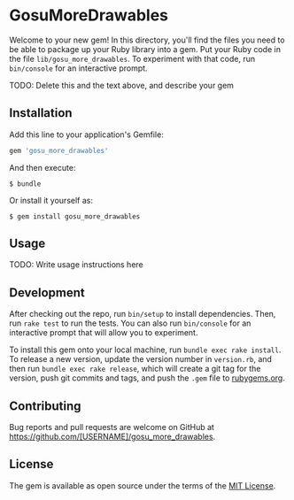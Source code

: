 # GosuMoreDrawables

Welcome to your new gem! In this directory, you'll find the files you need to be able to package up your Ruby library into a gem. Put your Ruby code in the file `lib/gosu_more_drawables`. To experiment with that code, run `bin/console` for an interactive prompt.

TODO: Delete this and the text above, and describe your gem

## Installation

Add this line to your application's Gemfile:

```ruby
gem 'gosu_more_drawables'
```

And then execute:

    $ bundle

Or install it yourself as:

    $ gem install gosu_more_drawables

## Usage

TODO: Write usage instructions here

## Development

After checking out the repo, run `bin/setup` to install dependencies. Then, run `rake test` to run the tests. You can also run `bin/console` for an interactive prompt that will allow you to experiment.

To install this gem onto your local machine, run `bundle exec rake install`. To release a new version, update the version number in `version.rb`, and then run `bundle exec rake release`, which will create a git tag for the version, push git commits and tags, and push the `.gem` file to [rubygems.org](https://rubygems.org).

## Contributing

Bug reports and pull requests are welcome on GitHub at https://github.com/[USERNAME]/gosu_more_drawables.

## License

The gem is available as open source under the terms of the [MIT License](https://opensource.org/licenses/MIT).
